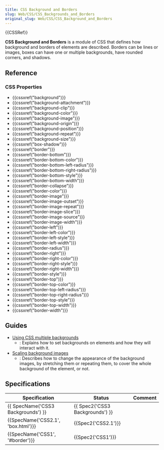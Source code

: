 ```yaml
---
title: CSS Background and Borders
slug: Web/CSS/CSS_Backgrounds_and_Borders
original_slug: Web/CSS/CSS_Background_and_Borders
---
```

{{CSSRef}}

**CSS Background and Borders** is a module of CSS that defines how background and borders of elements are described. Borders can be lines or images, boxes can have one or multiple backgrounds, have rounded corners, and shadows.

## Reference

### CSS Properties

- {{cssxref("background")}}
- {{cssxref("background-attachment")}}
- {{cssxref("background-clip")}}
- {{cssxref("background-color")}}
- {{cssxref("background-image")}}
- {{cssxref("background-origin")}}
- {{cssxref("background-position")}}
- {{cssxref("background-repeat")}}
- {{cssxref("background-size")}}
- {{cssxref("box-shadow")}}
- {{cssxref("border")}}
- {{cssxref("border-bottom")}}
- {{cssxref("border-bottom-color")}}
- {{cssxref("border-bottom-left-radius")}}
- {{cssxref("border-bottom-right-radius")}}
- {{cssxref("border-bottom-style")}}
- {{cssxref("border-bottom-width")}}
- {{cssxref("border-collapse")}}
- {{cssxref("border-color")}}
- {{cssxref("border-image")}}
- {{cssxref("border-image-outset")}}
- {{cssxref("border-image-repeat")}}
- {{cssxref("border-image-slice")}}
- {{cssxref("border-image-source")}}
- {{cssxref("border-image-width")}}
- {{cssxref("border-left")}}
- {{cssxref("border-left-color")}}
- {{cssxref("border-left-style")}}
- {{cssxref("border-left-width")}}
- {{cssxref("border-radius")}}
- {{cssxref("border-right")}}
- {{cssxref("border-right-color")}}
- {{cssxref("border-right-style")}}
- {{cssxref("border-right-width")}}
- {{cssxref("border-style")}}
- {{cssxref("border-top")}}
- {{cssxref("border-top-color")}}
- {{cssxref("border-top-left-radius")}}
- {{cssxref("border-top-right-radius")}}
- {{cssxref("border-top-style")}}
- {{cssxref("border-top-width")}}
- {{cssxref("border-width")}}

## Guides

- [Using CSS multiple backgrounds](/pt-BR/docs/Web/CSS/CSS_Background_and_Borders/Using_CSS_multiple_backgrounds)
  - : Explains how to set backgrounds on elements and how they will interact with it.
- [Scaling background images](/pt-BR/docs/Web/CSS/CSS_Background_and_Borders/Scaling_background_images)
  - : Describes how to change the appearance of the background images, by stretching them or repeating them, to cover the whole background of the element, or not.

## Specifications

| Specification                                | Status                                   | Comment |
| -------------------------------------------- | ---------------------------------------- | ------- |
| {{ SpecName('CSS3 Backgrounds') }} | {{ Spec2('CSS3 Backgrounds') }} |         |
| {{SpecName('CSS2.1', 'box.html')}} | {{Spec2('CSS2.1')}}                 |         |
| {{SpecName('CSS1', '#border')}}     | {{Spec2('CSS1')}}                 |         |
